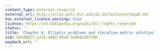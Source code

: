 ```yaml
---
content_type: external-resource
external_url: http://silas.psfc.mit.edu/22.15/lectures/chap6.xml
has_external_license_warning: true
license: https://en.wikipedia.org/wiki/All_rights_reserved
status: ''
title: 'Chapter 6: Elliptic problems and iterative matrix solution'
uid: bb6d0b27-a315-4803-95e8-3ad60b20f708
wayback_url: ''
---
```

